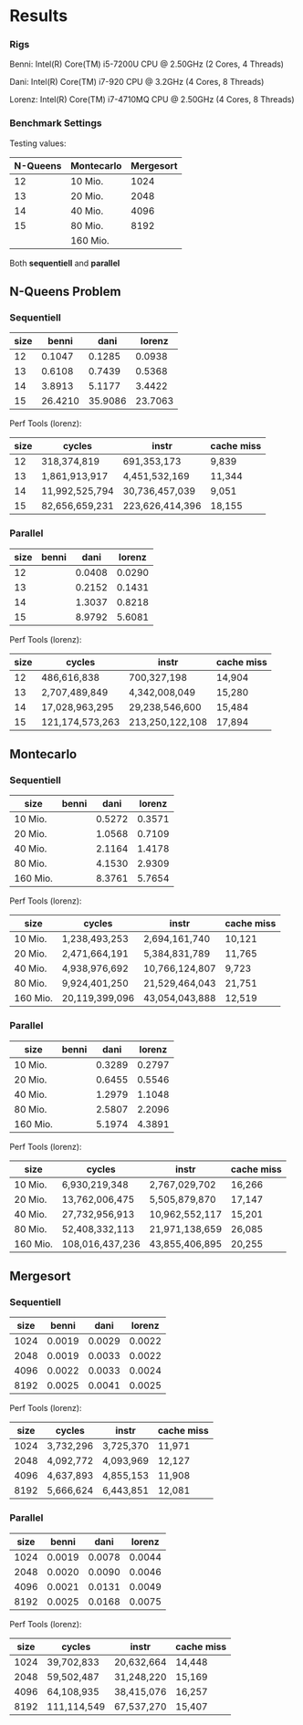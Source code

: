 # Results

### Rigs
Benni:
Intel(R) Core(TM) i5-7200U CPU @ 2.50GHz (2 Cores, 4 Threads)

Dani:
Intel(R) Core(TM) i7-920 CPU @ 3.2GHz (4 Cores, 8 Threads)

Lorenz:
Intel(R) Core(TM) i7-4710MQ CPU @ 2.50GHz (4 Cores, 8 Threads)

### Benchmark Settings

Testing values:

| N-Queens | Montecarlo | Mergesort |
|----------|------------|-----------|
| 12       | 10 Mio.    | 1024      |
| 13       | 20 Mio.    | 2048      |
| 14       | 40 Mio.    | 4096      |
| 15       | 80 Mio.    | 8192      |
|          | 160 Mio.   |           |

Both **sequentiell** and **parallel**

## N-Queens Problem

### Sequentiell

| size | benni | dani    | lorenz  |
|------|-------|---------|---------|
| 12   | 0.1047 | 0.1285  | 0.0938  |
| 13   | 0.6108 | 0.7439  | 0.5368  |
| 14   | 3.8913 | 5.1177  | 3.4422  |
| 15   | 26.4210 | 35.9086 | 23.7063 |

Perf Tools (lorenz):

| size | cycles         | instr           | cache miss |
|------|----------------|-----------------|------------|
| 12   | 318,374,819    | 691,353,173     | 9,839      |
| 13   | 1,861,913,917  | 4,451,532,169   | 11,344     |
| 14   | 11,992,525,794 | 30,736,457,039  | 9,051      |
| 15   | 82,656,659,231 | 223,626,414,396 | 18,155     |

### Parallel

| size | benni | dani   | lorenz |
|------|-------|--------|--------|
| 12   |       | 0.0408 | 0.0290 |
| 13   |       | 0.2152 | 0.1431 |
| 14   |       | 1.3037 | 0.8218 |
| 15   |       | 8.9792 | 5.6081 |

Perf Tools (lorenz):


| size | cycles          | instr           | cache miss |
|------|-----------------|-----------------|------------|
| 12   | 486,616,838     | 700,327,198     | 14,904     |
| 13   | 2,707,489,849   | 4,342,008,049   | 15,280     |
| 14   | 17,028,963,295  | 29,238,546,600  | 15,484     |
| 15   | 121,174,573,263 | 213,250,122,108 | 17,894     |

## Montecarlo

### Sequentiell

| size     | benni | dani   | lorenz |
|----------|-------|--------|--------|
| 10 Mio.  |       | 0.5272 | 0.3571 |
| 20 Mio.  |       | 1.0568 | 0.7109 |
| 40 Mio.  |       | 2.1164 | 1.4178 |
| 80 Mio.  |       | 4.1530 | 2.9309 |
| 160 Mio. |       | 8.3761 | 5.7654 |

Perf Tools (lorenz):

| size     | cycles         | instr          | cache miss |
|----------|----------------|----------------|------------|
| 10 Mio.  | 1,238,493,253  | 2,694,161,740  | 10,121     |
| 20 Mio.  | 2,471,664,191  | 5,384,831,789  | 11,765     |
| 40 Mio.  | 4,938,976,692  | 10,766,124,807 | 9,723      |
| 80 Mio.  | 9,924,401,250  | 21,529,464,043 | 21,751     |
| 160 Mio. | 20,119,399,096 | 43,054,043,888 | 12,519     |

### Parallel

| size     | benni | dani   | lorenz |
|----------|-------|--------|--------|
| 10 Mio.  |       | 0.3289 | 0.2797 |
| 20 Mio.  |       | 0.6455 | 0.5546 |
| 40 Mio.  |       | 1.2979 | 1.1048 |
| 80 Mio.  |       | 2.5807 | 2.2096 |
| 160 Mio. |       | 5.1974 | 4.3891 |

Perf Tools (lorenz):

| size     | cycles          | instr          | cache miss |
|----------|-----------------|----------------|------------|
| 10 Mio.  | 6,930,219,348   | 2,767,029,702  | 16,266     |
| 20 Mio.  | 13,762,006,475  | 5,505,879,870  | 17,147     |
| 40 Mio.  | 27,732,956,913  | 10,962,552,117 | 15,201     |
| 80 Mio.  | 52,408,332,113  | 21,971,138,659 | 26,085     |
| 160 Mio. | 108,016,437,236 | 43,855,406,895 | 20,255     |

## Mergesort

### Sequentiell

| size | benni | dani   | lorenz |
|------|-------|--------|--------|
| 1024 | 0.0019 | 0.0029 | 0.0022 |
| 2048 | 0.0019 | 0.0033 | 0.0022 |
| 4096 | 0.0022 | 0.0033 | 0.0024 |
| 8192 | 0.0025 | 0.0041 | 0.0025 |

Perf Tools (lorenz):

| size | cycles    | instr     | cache miss |
|------|-----------|-----------|------------|
| 1024 | 3,732,296 | 3,725,370 | 11,971     |
| 2048 | 4,092,772 | 4,093,969 | 12,127     |
| 4096 | 4,637,893 | 4,855,153 | 11,908     |
| 8192 | 5,666,624 | 6,443,851 | 12,081     |

### Parallel

| size | benni | dani   | lorenz |
|------|-------|--------|--------|
| 1024 | 0.0019 | 0.0078 | 0.0044 |
| 2048 | 0.0020 | 0.0090 | 0.0046 |
| 4096 | 0.0021 | 0.0131 | 0.0049 |
| 8192 | 0.0025 | 0.0168 | 0.0075 |

Perf Tools (lorenz):

| size | cycles      | instr      | cache miss |
|------|-------------|------------|------------|
| 1024 | 39,702,833  | 20,632,664 | 14,448     |
| 2048 | 59,502,487  | 31,248,220 | 15,169     |
| 4096 | 64,108,935  | 38,415,076 | 16,257     |
| 8192 | 111,114,549 | 67,537,270 | 15,407     |
